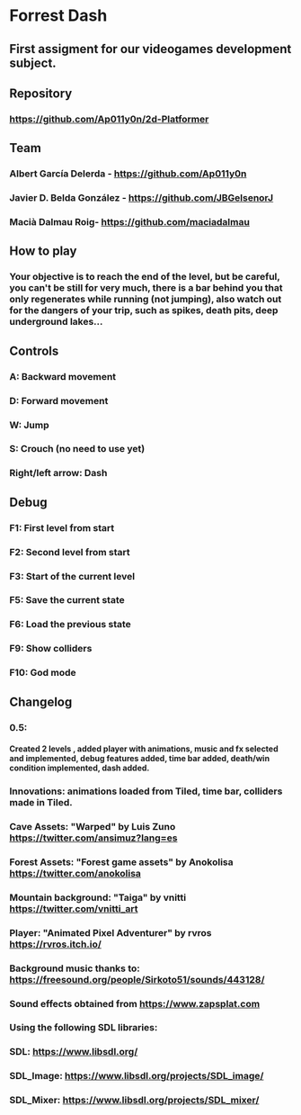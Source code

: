 # Forrest Dash

## First assigment for our videogames development subject.

## Repository
### https://github.com/Ap011y0n/2d-Platformer

## Team

### Albert García Delerda - https://github.com/Ap011y0n
### Javier D. Belda González - https://github.com/JBGelsenorJ
### Macià Dalmau Roig- https://github.com/maciadalmau

## How to play
### Your objective is to reach the end of the level, but be careful, you can't be still for very much, there is a bar behind you that only regenerates while running (not jumping), also watch out for the dangers of your trip, such as spikes, death pits, deep underground lakes...

## Controls
### A: Backward movement
### D: Forward movement
### W: Jump
### S: Crouch (no need to use yet)
### Right/left arrow: Dash

## Debug
### F1: First level from start
### F2: Second level from start
### F3: Start of the current level
### F5: Save the current state
### F6: Load the previous state
### F9: Show colliders
### F10: God mode

## Changelog
### 0.5: 
#### Created 2 levels , added player with animations, music and fx selected and implemented, debug features added, time bar added, death/win condition implemented, dash added.

### Innovations: animations loaded from Tiled, time bar, colliders made in Tiled.


### Cave Assets: "Warped" by Luis Zuno https://twitter.com/ansimuz?lang=es
### Forest Assets: "Forest game assets" by Anokolisa https://twitter.com/anokolisa
### Mountain background: "Taiga" by vnitti https://twitter.com/vnitti_art
### Player: "Animated Pixel Adventurer" by rvros https://rvros.itch.io/
### Background music thanks to: https://freesound.org/people/Sirkoto51/sounds/443128/
### Sound effects obtained from https://www.zapsplat.com
### Using the following SDL libraries: 
### SDL: https://www.libsdl.org/ 
### SDL_Image: https://www.libsdl.org/projects/SDL_image/ 
### SDL_Mixer: https://www.libsdl.org/projects/SDL_mixer/
